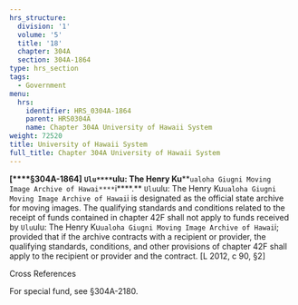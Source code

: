 ```yaml
---
hrs_structure:
  division: '1'
  volume: '5'
  title: '18'
  chapter: 304A
  section: 304A-1864
type: hrs_section
tags:
  - Government
menu:
  hrs:
    identifier: HRS_0304A-1864
    parent: HRS0304A
    name: Chapter 304A University of Hawaii System
weight: 72520
title: University of Hawaii System
full_title: Chapter 304A University of Hawaii System
---
```

**[****§304A-1864]** **`Ulu****`ulu: The Henry Ku****`ualoha Giugni Moving Image Archive of Hawai****`i****.** `Ulu`ulu: The Henry Ku`ualoha Giugni Moving Image Archive of Hawai`i is designated as the official state archive for moving images. The qualifying standards and conditions related to the receipt of funds contained in chapter 42F shall not apply to funds received by `Ulu`ulu: The Henry Ku`ualoha Giugni Moving Image Archive of Hawai`i; provided that if the archive contracts with a recipient or provider, the qualifying standards, conditions, and other provisions of chapter 42F shall apply to the recipient or provider and the contract. [L 2012, c 90, §2]

Cross References

For special fund, see §304A-2180.